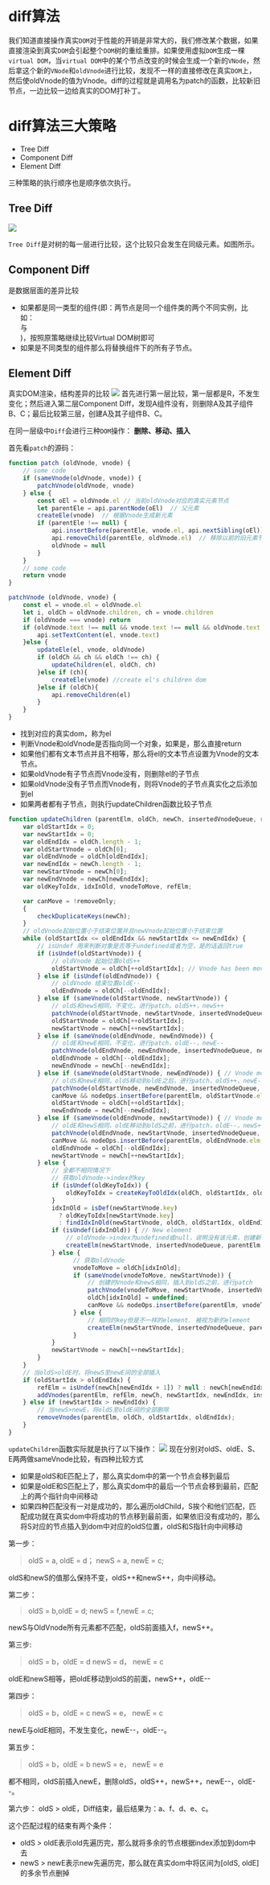 # diff算法
我们知道直接操作真实`DOM`对于性能的开销是非常大的，我们修改某个数据，如果直接渲染到真实`DOM`会引起整个`DOM`树的重绘重排。如果使用虚拟`DOM`生成一棵`virtual DOM`，当`virtual DOM`中的某个节点改变的时候会生成一个新的`VNode`，然后拿这个新的`VNode`和`oldVnode`进行比较，发现不一样的直接修改在真实`DOM`上，然后使oldVnode的值为Vnode。diff的过程就是调用名为patch的函数，比较新旧节点，一边比较一边给真实的DOM打补丁。

# diff算法三大策略

* Tree Diff
* Component Diff
* Element Diff

三种策略的执行顺序也是顺序依次执行。

## Tree Diff

![](img/treeDiff.png)

`Tree Diff`是对树的每一层进行比较，这个比较只会发生在同级元素。如图所示。

## Component Diff

是数据层面的差异比较
* 如果都是同一类型的组件(即：两节点是同一个组件类的两个不同实例，比如：<div id="before"></div>与<div id="after"></div>)，按照原策略继续比较Virtual DOM树即可
* 如果是不同类型的组件那么将替换组件下的所有子节点。


## Element Diff
真实DOM渲染，结构差异的比较
![](img/compare.png)
首先进行第一层比较，第一层都是R，不发生变化；然后进入第二层Component Diff，发现A组件没有，则删除A及其子组件B、C；最后比较第三层，创建A及其子组件B、C。

在同一层级中`Diff`会进行三种`DOM`操作： **删除、移动、插入**

首先看`patch`的源码：
```javascript
function patch (oldVnode, vnode) {
    // some code
    if (sameVnode(oldVnode, vnode)) {
        patchVnode(oldVnode, vnode)
    } else {
        const oEl = oldVnode.el // 当前oldVnode对应的真实元素节点
        let parentEle = api.parentNode(oEl)  // 父元素
        createEle(vnode)  // 根据Vnode生成新元素
        if (parentEle !== null) {
            api.insertBefore(parentEle, vnode.el, api.nextSibling(oEl)) // 将新元素添加进父元素
            api.removeChild(parentEle, oldVnode.el)  // 移除以前的旧元素节点
            oldVnode = null
        }
    }
    // some code
    return vnode
}

patchVnode (oldVnode, vnode) {
    const el = vnode.el = oldVnode.el
    let i, oldCh = oldVnode.children, ch = vnode.children
    if (oldVnode === vnode) return
    if (oldVnode.text !== null && vnode.text !== null && oldVnode.text !== vnode.text) {
        api.setTextContent(el, vnode.text)
    }else {
        updateEle(el, vnode, oldVnode)
        if (oldCh && ch && oldCh !== ch) {
            updateChildren(el, oldCh, ch)
        }else if (ch){
            createEle(vnode) //create el's children dom
        }else if (oldCh){
            api.removeChildren(el)
        }
    }
}
```
* 找到对应的真实dom，称为el
* 判断Vnode和oldVnode是否指向同一个对象，如果是，那么直接return
* 如果他们都有文本节点并且不相等，那么将el的文本节点设置为Vnode的文本节点。
* 如果oldVnode有子节点而Vnode没有，则删除el的子节点
* 如果oldVnode没有子节点而Vnode有，则将Vnode的子节点真实化之后添加到el
* 如果两者都有子节点，则执行updateChildren函数比较子节点

```javascript
function updateChildren (parentElm, oldCh, newCh, insertedVnodeQueue, removeOnly) {
    var oldStartIdx = 0;
    var newStartIdx = 0;
    var oldEndIdx = oldCh.length - 1;
    var oldStartVnode = oldCh[0];
    var oldEndVnode = oldCh[oldEndIdx];
    var newEndIdx = newCh.length - 1;
    var newStartVnode = newCh[0];
    var newEndVnode = newCh[newEndIdx];
    var oldKeyToIdx, idxInOld, vnodeToMove, refElm;

    var canMove = !removeOnly;
    {
        checkDuplicateKeys(newCh);
    }
    // oldVnode起始位置小于结束位置并且newVnode起始位置小于结束位置
    while (oldStartIdx <= oldEndIdx && newStartIdx <= newEndIdx) {
        // isUndef 用来判断对象是否等于undefined或者为空，是的话返回true
        if (isUndef(oldStartVnode)) {
            // oldVnode 起始位置oldS++
            oldStartVnode = oldCh[++oldStartIdx]; // Vnode has been moved left
        } else if (isUndef(oldEndVnode)) {
            // oldVnode 结束位置oldE--
            oldEndVnode = oldCh[--oldEndIdx];
        } else if (sameVnode(oldStartVnode, newStartVnode)) {
            // oldS和newS相同，不变化，进行patch，oldS++，newS++
            patchVnode(oldStartVnode, newStartVnode, insertedVnodeQueue, newCh, newStartIdx);
            oldStartVnode = oldCh[++oldStartIdx];
            newStartVnode = newCh[++newStartIdx];
        } else if (sameVnode(oldEndVnode, newEndVnode)) {
            // oldE和newE相同，不变化，进行patch，oldE--，newE--
            patchVnode(oldEndVnode, newEndVnode, insertedVnodeQueue, newCh, newEndIdx);
            oldEndVnode = oldCh[--oldEndIdx];
            newEndVnode = newCh[--newEndIdx];
        } else if (sameVnode(oldStartVnode, newEndVnode)) { // Vnode moved right
            // oldS和newE相同，oldS移动到oldE之后，进行patch，oldS++，newE--
            patchVnode(oldStartVnode, newEndVnode, insertedVnodeQueue, newCh, newEndIdx);
            canMove && nodeOps.insertBefore(parentElm, oldStartVnode.elm, nodeOps.nextSibling(oldEndVnode.elm));
            oldStartVnode = oldCh[++oldStartIdx];
            newEndVnode = newCh[--newEndIdx];
        } else if (sameVnode(oldEndVnode, newStartVnode)) { // Vnode moved left
            // oldE和newS相同，oldE移动到oldS之前，进行patch，oldE--，newS++
            patchVnode(oldEndVnode, newStartVnode, insertedVnodeQueue, newCh, newStartIdx);
            canMove && nodeOps.insertBefore(parentElm, oldEndVnode.elm, oldStartVnode.elm);
            oldEndVnode = oldCh[--oldEndIdx];
            newStartVnode = newCh[++newStartIdx];
        } else {
            // 全都不相同情况下
            // 获取oldVnode->index的key
            if (isUndef(oldKeyToIdx)) {
                oldKeyToIdx = createKeyToOldIdx(oldCh, oldStartIdx, oldEndIdx);
            }
            idxInOld = isDef(newStartVnode.key)
              ? oldKeyToIdx[newStartVnode.key]
              : findIdxInOld(newStartVnode, oldCh, oldStartIdx, oldEndIdx);
            if (isUndef(idxInOld)) { // New element
                // oldVnode->index为undefined或null，说明没有该元素，创建新的元素
                createElm(newStartVnode, insertedVnodeQueue, parentElm, oldStartVnode.elm, false, newCh, newStartIdx);
            } else {
                  // 获取oldVnode
                  vnodeToMove = oldCh[idxInOld];
                  if (sameVnode(vnodeToMove, newStartVnode)) {
                      // 创建的Vnode和newS相同，插入到oldS之前，进行patch
                      patchVnode(vnodeToMove, newStartVnode, insertedVnodeQueue, newCh, newStartIdx);
                      oldCh[idxInOld] = undefined;
                      canMove && nodeOps.insertBefore(parentElm, vnodeToMove.elm, oldStartVnode.elm);
                  } else {
                      // 相同的key但是不一样的element. 被视为新的element
                      createElm(newStartVnode, insertedVnodeQueue, parentElm, oldStartVnode.elm, false, newCh, newStartIdx);
                  }
            }
            newStartVnode = newCh[++newStartIdx];
        }
    }
    // 当oldS>oldE时，将newS至newE间的全部插入
    if (oldStartIdx > oldEndIdx) {
        refElm = isUndef(newCh[newEndIdx + 1]) ? null : newCh[newEndIdx + 1].elm;
        addVnodes(parentElm, refElm, newCh, newStartIdx, newEndIdx, insertedVnodeQueue);
    } else if (newStartIdx > newEndIdx) {
        // 当newS>newE，将oldS至oldE间的全部删除
        removeVnodes(parentElm, oldCh, oldStartIdx, oldEndIdx);
    }
}
```
`updateChildren`函数实际就是执行了以下操作：
![](img/diff.png)
现在分别对oldS、oldE、S、E两两做sameVnode比较，有四种比较方式

* 如果是oldS和E匹配上了，那么真实dom中的第一个节点会移到最后
* 如果是oldE和S匹配上了，那么真实dom中的最后一个节点会移到最前，匹配上的两个指针向中间移动
* 如果四种匹配没有一对是成功的，那么遍历oldChild，S挨个和他们匹配，匹配成功就在真实dom中将成功的节点移到最前面，如果依旧没有成功的，那么将S对应的节点插入到dom中对应的oldS位置，oldS和S指针向中间移动

第一步：
> oldS = a, oldE = d；
> newS = a, newE = c;

oldS和newS的值那么保持不变，oldS++和newS++，向中间移动。

第二步：
>oldS = b,oldE = d;
>newS = f,newE = c;

newS与OldVnode所有元素都不匹配，oldS前面插入f，newS++。

第三步:
>oldS = b，oldE = d
>newS = d， newE = c

oldE和newS相等，把oldE移动到oldS的前面，newS++，oldE--

第四步：
>oldS = b，oldE = c
>newS = e， newE = c

newE与oldE相同，不发生变化，newE--，oldE--。

第五步：
>oldS = b，oldE = b
>newS = e， newE = e

都不相同，oldS前插入newE，删除oldS，oldS++，newS++，newE--，oldE--。

第六步：
oldS > oldE，Diff结束，最后结果为：a、f、d、e、c。

这个匹配过程的结束有两个条件：

* oldS > oldE表示old先遍历完，那么就将多余的节点根据index添加到dom中去
* newS > newE表示new先遍历完，那么就在真实dom中将区间为[oldS, oldE]的多余节点删掉
